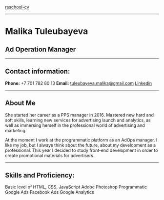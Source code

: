 [rsschool-cv](http://example.com/)
***
# Malika Tuleubayeva #
## Ad Operation Manager ##
***
## Contact information: ##

**Phone:** +7 701 782 80 13
**Email:** tuleubayeva.malika@gmail.com
[Linkedin](https://www.linkedin.com/in/malika-tuleubayeva-50b005190/)
***
## About Me ##
She started her career as a PPS manager in 2016. Mastered new hard and soft skills, learning new services for advertising launch and analytics, as well as immersing herself in the professional world of advertising and marketing.

At the moment I work at the programmatic platform as an AdOps manager. I like my job, but I always think about the future, about my development as a professional. This year I decided to study front-end development in order to create promotional materials for advertisers.
***
## Skills and Proficiency: ##
Basic level of HTML, CSS, JavaScript
Adobe Photoshop
Programmatic
Google Ads
Facebook Ads
Google Analytics
